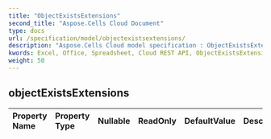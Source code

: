 ```yaml
---
title: "ObjectExistsExtensions"
second_title: "Aspose.Cells Cloud Document"
type: docs
url: /specification/model/objectexistsextensions/
description: "Aspose.Cells Cloud model specification : ObjectExistsExtensions. Effortlessly handle Excel and other spreadsheet documents with features like opening, generating, editing, splitting, merging, comparing, and converting."
kwords: Excel, Office, Spreadsheet, Cloud REST API, ObjectExistsExtensions
weight: 50
---
```


## **objectExistsExtensions**

 

| Property Name | Property Type | Nullable |  ReadOnly | DefaultValue | Description | 
| :- | :- | :- |:- |  :- | :- |


